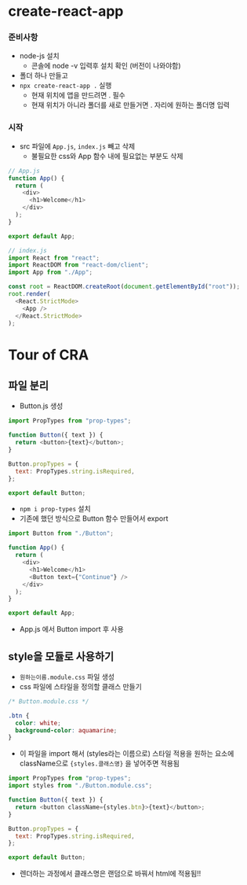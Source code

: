# create-react-app
### 준비사항
- node-js 설치
	- 콘솔에 node -v 입력후 설치 확인 (버전이 나와야함)
- 폴더 하나 만들고
- `npx create-react-app .` 실행
	- 현재 위치에 앱을 만드려면 . 필수
	- 현재 위치가 아니라 폴더를 새로 만들거면 . 자리에 원하는 폴더명 입력
### 시작
- src 파일에 `App.js`, `index.js` 빼고 삭제
	- 불필요한 css와 App 함수 내에 필요없는 부분도 삭제
```js
// App.js
function App() {
  return (
    <div>
      <h1>Welcome</h1>
    </div>
  );
}

export default App;
```
```js
// index.js
import React from "react";
import ReactDOM from "react-dom/client";
import App from "./App";

const root = ReactDOM.createRoot(document.getElementById("root"));
root.render(
  <React.StrictMode>
    <App />
  </React.StrictMode>
);
```
# Tour of CRA
## 파일 분리
- Button.js 생성
```js
import PropTypes from "prop-types";

function Button({ text }) {
  return <button>{text}</button>;
}

Button.propTypes = {
  text: PropTypes.string.isRequired,
};

export default Button;
```
- `npm i prop-types` 설치
- 기존에 했던 방식으로 Button 함수 만들어서 export
```js
import Button from "./Button";

function App() {
  return (
    <div>
      <h1>Welcome</h1>
      <Button text={"Continue"} />
    </div>
  );
}

export default App;
```
- App.js 에서 Button import 후 사용
## style을 모듈로 사용하기
- `원하는이름.module.css` 파일 생성
- css 파일에 스타일을 정의할 클래스 만들기
```css
/* Button.module.css */

.btn {
  color: white;
  background-color: aquamarine;
}
```
- 이 파일을 import 해서 (styles라는 이름으로) 스타일 적용을 원하는 요소에 className으로 `{styles.클래스명}` 을 넣어주면 적용됨
```js
import PropTypes from "prop-types";
import styles from "./Button.module.css";

function Button({ text }) {
  return <button className={styles.btn}>{text}</button>;
}

Button.propTypes = {
  text: PropTypes.string.isRequired,
};

export default Button;
```
- 렌더하는 과정에서 클래스명은 랜덤으로 바꿔서 html에 적용됨!! 